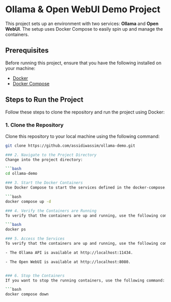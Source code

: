 # Ollama & Open WebUI Demo Project

This project sets up an environment with two services: **Ollama** and **Open WebUI**. The setup uses Docker Compose to easily spin up and manage the containers.

## Prerequisites

Before running this project, ensure that you have the following installed on your machine:

- [Docker](https://www.docker.com/get-started)
- [Docker Compose](https://docs.docker.com/compose/install/)

## Steps to Run the Project

Follow these steps to clone the repository and run the project using Docker:

### 1. Clone the Repository

Clone this repository to your local machine using the following command:

````bash
git clone https://github.com/assidiwassim/ollama-demo.git

### 2. Navigate to the Project Directory
Change into the project directory:

```bash
cd ollama-demo

### 3. Start the Docker Containers
Use Docker Compose to start the services defined in the docker-compose.yml file. The -d flag will run the containers in detached mode:

```bash
docker compose up -d

### 4. Verify the Containers are Running
To verify that the containers are up and running, use the following command:

```bash
docker ps

### 5. Access the Services
To verify that the containers are up and running, use the following command:

- The Ollama API is available at http://localhost:11434.

- The Open WebUI is available at http://localhost:8080.


### 6. Stop the Containers
If you want to stop the running containers, use the following command:

```bash
docker compose down

